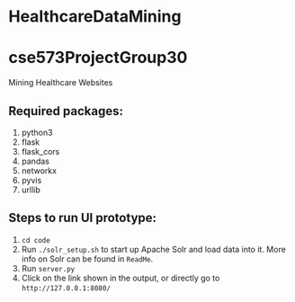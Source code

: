 # HealthcareDataMining

# cse573ProjectGroup30
Mining Healthcare Websites


## Required packages:
1. python3
2. flask
3. flask_cors
4. pandas
5. networkx
6. pyvis
7. urllib


## Steps to run UI prototype:
1. `cd code` 
2. Run `./solr_setup.sh` to start up Apache Solr and load data into it. More info on Solr can be found in `ReadMe`.
3. Run `server.py`
4. Click on the link shown in the output, or directly go to `http://127.0.0.1:8080/`
